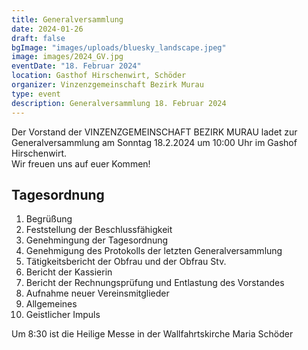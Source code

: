 ```yaml
---
title: Generalversammlung
date: 2024-01-26
draft: false
bgImage: "images/uploads/bluesky_landscape.jpeg"
image: images/2024_GV.jpg
eventDate: "18. Februar 2024"
location: Gasthof Hirschenwirt, Schöder
organizer: Vinzenzgemeinschaft Bezirk Murau
type: event
description: Generalversammlung 18. Februar 2024
---
```


Der Vorstand der VINZENZGEMEINSCHAFT BEZIRK MURAU ladet zur Generalversammlung am Sonntag 18.2.2024 um 10:00 Uhr im Gashof Hirschenwirt.  
Wir freuen uns auf euer Kommen!
<!--more-->
## Tagesordnung
1. Begrüßung
2. Feststellung der Beschlussfähigkeit
3. Genehmingung der Tagesordnung
4. Genehmigung des Protokolls der letzten Generalversammlung
5. Tätigkeitsbericht der Obfrau und der Obfrau Stv.
6. Bericht der Kassierin
7. Bericht der Rechnungsprüfung und Entlastung des Vorstandes
8. Aufnahme neuer Vereinsmitglieder
9. Allgemeines
10. Geistlicher Impuls


Um 8:30 ist die Heilige Messe in der Wallfahrtskirche Maria Schöder